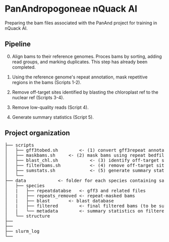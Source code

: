 # PanAndropogoneae nQuack AI

Preparing the bam files associated with the PanAnd project for training in nQuack AI.

## Pipeline

0. Align bams to their reference genomes. Proces bams by sorting, adding read groups, and marking duplicates. This step has already been completed.

1. Using the reference genome's repeat annotation, mask repetitive regions in the bams (Scripts 1-2).

2. Remove off-target sites identified by blasting the chloroplast ref to the nuclear ref (Scripts 3-4).

3. Remove low-quality reads (Script 4).

4. Generate summary statistics (Script 5).

## Project organization
<pre>
├── scripts
│   ├── gff3tobed.sh		<- (1) convert gff3repeat annotation to bedfile 
│   ├── maskbams.sh		<- (2) mask bams using repeat bedfiles
│   ├── blast_chl.sh            <- (3) identify off-target sites
│   ├── filterbams.sh           <- (4) remove off-target sites and low-quality reads
│   ├── sumstats.sh             <- (5) generate summary stats for the bams
│   └── 
├── data 			<- folder for each species containing same structure
│   ├── species
│   |   ├── repeatdatabse	<- gff3 and related files 
│   |   ├── repeats_removed	<- repeat-masked bams
│   |   ├── blast		<- blast database
│   |   ├── filtered		<- final filtered bams (to be submitted)
│   |   └── metadata		<- summary statistics on filtered bams (to be submitted)
│   └── structure
├── 
├── 
├── slurm_log
└── 
</pre>
